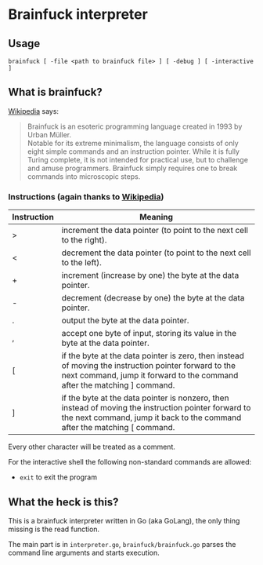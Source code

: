 # Brainfuck interpreter

## Usage

`brainfuck [ -file <path to brainfuck file> ] [ -debug ] [ -interactive ]`

## What is brainfuck?

[Wikipedia](https://en.wikipedia.org/wiki/Brainfuck) says:  
> Brainfuck is an esoteric programming language created in 1993
> by Urban Müller.  
> Notable for its extreme minimalism, the language consists of
> only eight simple commands and an instruction pointer. While
> it is fully Turing complete, it is not intended for practical
> use, but to challenge and amuse programmers. Brainfuck simply
> requires one to break commands into microscopic steps.

### Instructions (again thanks to [Wikipedia](https://en.wikipedia.org/wiki/Brainfuck))

| Instruction | Meaning                                                                                                                                                                           |
|-------------|-----------------------------------------------------------------------------------------------------------------------------------------------------------------------------------|
| >           | increment the data pointer (to point to the next cell to the right).                                                                                                              |
| <           | decrement the data pointer (to point to the next cell to the left).                                                                                                               |
| +           | increment (increase by one) the byte at the data pointer.                                                                                                                         |
| -           | decrement (decrease by one) the byte at the data pointer.                                                                                                                         |
| .           | output the byte at the data pointer.                                                                                                                                              |
| ,           | accept one byte of input, storing its value in the byte at the data pointer.                                                                                                      |
| [           | if the byte at the data pointer is zero, then instead of moving the instruction pointer forward to the next command, jump it forward to the command after the matching ] command. |
| ]           | if the byte at the data pointer is nonzero, then instead of moving the instruction pointer forward to the next command, jump it back to the command after the matching [ command. |

Every other character will be treated as a comment.

For the interactive shell the following non-standard commands are allowed:
- `exit` to exit the program

## What the heck is this?

This is a brainfuck interpreter written in Go (aka GoLang), the only thing missing is the read function.

The main part is in `interpreter.go`, `brainfuck/brainfuck.go` parses
the command line arguments and starts execution.

